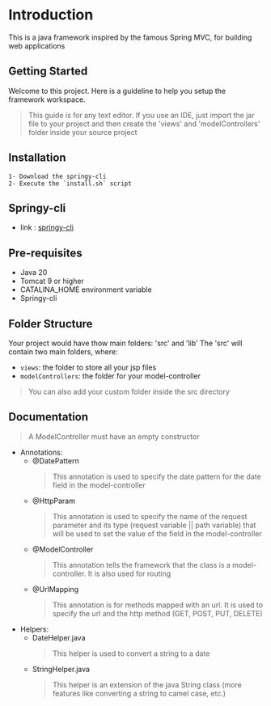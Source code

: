 # Introduction

This is a java framework inspired by the famous Spring MVC, for building web applications

## Getting Started

Welcome to this project. Here is a guideline to help you setup the framework workspace.

> This guide is for any text editor. If you use an IDE, just import the jar file to your project and then create the 'views' and 'modelControllers' folder inside your source project

## Installation

    1- Download the springy-cli
    2- Execute the `install.sh` script

## Springy-cli

- link : [springy-cli](https://github.com/w41k4z/springy-cli.git)

## Pre-requisites

- Java 20
- Tomcat 9 or higher
- CATALINA_HOME environment variable
- Springy-cli

## Folder Structure

Your project would have thow main folders: 'src' and 'lib'
The 'src' will contain two main folders, where:

- `views`: the folder to store all your jsp files
- `modelControllers`: the folder for your model-controller

> You can also add your custom folder inside the src directory

## Documentation

> A ModelController must have an empty constructor

- Annotations:
  - @DatePattern
    > This annotation is used to specify the date pattern for the date field in the model-controller
  - @HttpParam
    > This annotation is used to specify the name of the request parameter and its type (request variable || path variable) that will be used to set the value of the field in the model-controller
  - @ModelController
    > This annotation tells the framework that the class is a model-controller. It is also used for routing
  - @UrlMapping
    > This annotation is for methods mapped with an url. It is used to specify the url and the http method (GET, POST, PUT, DELETE)
- Helpers:
  - DateHelper.java
    > This helper is used to convert a string to a date
  - StringHelper.java
    > This helper is an extension of the java String class (more features like converting a string to camel case, etc.)
